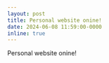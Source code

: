 ```yaml
---
layout: post
title: Personal website onine!
date: 2024-06-08 11:59:00-0000
inline: true
---
```

Personal website onine!